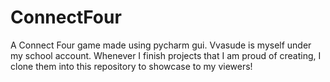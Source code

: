 # ConnectFour
A Connect Four game made using pycharm gui.
Vvasude is myself under my school account. Whenever I finish projects that I am proud of creating, I clone them into this repository to showcase to my viewers!
